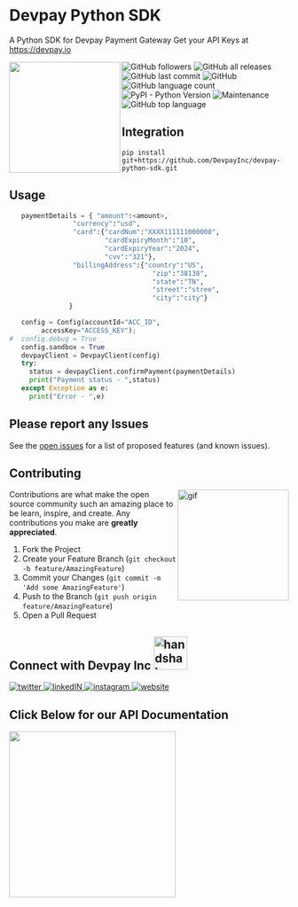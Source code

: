 # Devpay Python SDK
A Python SDK for Devpay Payment Gateway Get your API Keys at https://devpay.io

<!-- LOGO -->
<a href="https://devpay.io/" target="_blank"><img align="left" width=200px src="https://devpay.io/wp-content/uploads/2021/07/Logo.png"></a>

<!-- BADGES -->
<div>

![GitHub followers](https://img.shields.io/github/followers/dev-pay?style=social)
![GitHub all releases](https://img.shields.io/github/downloads/dev-pay/python-sdk/total?style=plastic)
![GitHub last commit](https://img.shields.io/github/last-commit/dev-pay/python-sdk?style=plastic)
![GitHub](https://img.shields.io/github/license/dev-pay/python-sdk?style=plastic)
![GitHub language count](https://img.shields.io/github/languages/count/dev-pay/python-sdk?style=plastic)
![PyPI - Python Version](https://img.shields.io/pypi/pyversions/py?style=plastic)
![Maintenance](https://img.shields.io/maintenance/yes/2021?style=plastic)
![GitHub top language](https://img.shields.io/github/languages/top/dev-pay/python-sdk?style=plastic)
 
</div>

## Integration
```
pip install git+https://github.com/DevpayInc/devpay-python-sdk.git

```

## Usage
```python
   paymentDetails = { "amount":<amount>,
                "currency":"usd",
                "card":{"cardNum":"XXXX111111000000",
                        "cardExpiryMonth":"10",
                        "cardExpiryYear":"2024",
                        "cvv":"321"},
                "billingAddress":{"country":"US",
                                    "zip":"38138",
                                    "state":"TN",
                                    "street":"stree",
                                    "city":"city"}
               }

   config = Config(accountId="ACC_ID",
        accessKey="ACCESS_KEY");
#  config.debug = True
   config.sandbox = True
   devpayClient = DevpayClient(config)
   try:
     status = devpayClient.confirmPayment(paymentDetails)
     print("Payment status - ",status)
   except Exception as e:
     print("Error - ",e)

```
<!-- ROADMAP -->
## Please report any Issues

See the [open issues](https://github.com/dev-pay/node-js-sdk/issues) for a list of proposed features (and known issues).



<!-- CONTRIBUTING -->
## Contributing

<img align="right" width=200px src="https://bit.ly/2W1p9kD" alt="gif">

Contributions are what make the open source community such an amazing place to be learn, inspire, and create. Any contributions you make are **greatly appreciated**.

1. Fork the Project
2. Create your Feature Branch (`git checkout -b feature/AmazingFeature`)
3. Commit your Changes (`git commit -m 'Add some AmazingFeature'`)
4. Push to the Branch (`git push origin feature/AmazingFeature`)
5. Open a Pull Request




<!-- CONTACT -->
## Connect with Devpay Inc <img src="https://bit.ly/2W1p9kD" width="60px" alt="handshake"/>
<a href="https://twitter.com/DevpayInc" target="_blank">
    <img src="https://bit.ly/3hQgnOJ" alt="twitter">
</a>
<a href="https://www.linkedin.com/showcase/devpay" target="_blank">
    <img src="https://bit.ly/3kBedoc" alt="linkedIN">
</a>
<a href="https://www.instagram.com/devpay/" target="_blank">
    <img src="https://bit.ly/2TrIXgc" alt="instagram">
</a>
<a href="https://devpay.io/" target="_blank">
    <img src="https://bit.ly/3rn81Bt" alt="website">
</a>

<!-- ACKNOWLEDGEMENTS -->
## Click Below for our API Documentation


<a href="https://docs.devpay.io/" target="_blank"><img align="left" width=300px src="https://bit.ly/2VUDkYB"></a>
